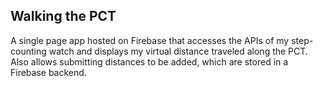 ## Walking the PCT
A single page app hosted on Firebase that accesses the APIs of my step-counting watch and displays my virtual distance traveled along the PCT. Also allows submitting distances to be added, which are stored in a Firebase backend.  
